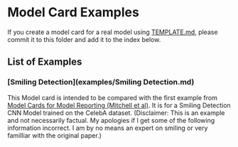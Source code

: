 # Model Card Examples
If you create a model card for a real model using [TEMPLATE.md](TEMPLATE.md), please commit it to this folder and add it to the index below.

## List of Examples
### [Smiling Detection](examples/Smiling Detection.md)
This Model card is intended to be compared with the first example from [Model Cards for Model Reporting (Mitchell et al)](https://arxiv.org/pdf/1810.03993.pdf). It is for a Smiling Detection CNN Model trained on the CelebA dataset. (Disclaimer: This is an example and not necessarily factual. My apologies if I get some of the following information incorrect. I am by no means an expert on smiling or very familliar with the original paper.)
